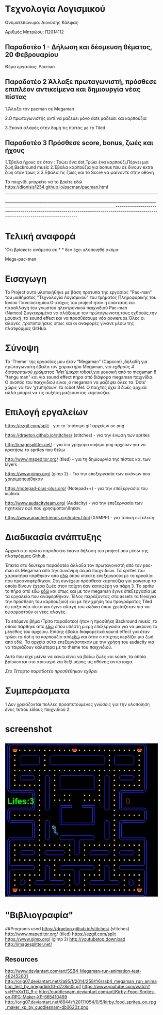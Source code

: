 ﻿# Tεχνολογία Λογισμικού

Ονοματεπώνυμο: Διονύσης Κάλφας

Αριθμός Μητρώου: Π2014112

## Παραδοτέο 1 - Δήλωση και δέσμευση θέματος, 20 Φεβρουαρίου

Θέμα εργασίας: Pacman


## Παραδοτέο 2 Άλλαξε πρωταγωνιστή, πρόσθεσε επιπλέον αντικείμενα και δημιουργία νέας πίστας

1.Άλαξα τον pacman σε Megaman

2.Ο πρωταγωνιστής αντί να μαζεύει μόνο dots μαζεύει και καρπούζια

3.Έκανα αλαγές στην δομή τις πίστας με το Tiled



## Παραδοτέο 3  Πρόσθεσε score, bonus, ζωές και ήχους

1.Έβαλα ήχους σε όταν : Τρώει ένα dot,Τρώει ένα καρπούζι,Πέρνει μια ζώη,Backround music
2.Έβαλα καρπούζια για bonus που σε δίνουν extra ζώη όταν τρώς 3
3.Έβαλα τις ζώες και το Score να φαίνοντε στην οθόνη


Το παιχνίδι μπορείτε να το βρείτε εδώ
https://dionisis1234.github.io/pacman/pacman.html

  
 ---------------------------------------------------------------------------------------------------------------------------------------
 _______________________________________________________________________________________________________________________________________----------------------------------------------------------------------------------------------------------------------------------------
  
  # Τελική αναφορά
  'Οτι βρίσκετε ανάμεσα σε * * δεν έχει υλοποιηθή ακόμα

Mega-pac-man

# Εισαγωγη

Το Project αυτό υλοποιήθηκε με βάση πρότυπα της εργασίας "Pac-man" του μαθήματος "Τεχνολογία Λογισμικού" 
του τμήματος Πληροφορικής του Ιονίου Πανεπιστημίου.Ο στόχος του project ήταν η επέκταση και παραλλαγή του 
γνωστού ηλεκτρονικού παιχνιδιού Pac-man (Namco).Συγκεκριμένα να αλάξουμε τον πρώταγωνιστη,τους εχθρούς,την μουσική
,τα sound effect και να προσθέσουμε νέα powerups.Όλες οι αλαγές ,τροποποιήσεις όπως και οι αναφορές γίνανε μέσω
της πλατφόρμας GitHub.


# Σύνοψη

Το 'Theme' της εργασίας μου ήταν "Megaman" (Capcom) ,δηλαδή για πρώταγωνιστη έβαλα τον χαρακτήρα Megaman,
*για εχθρούς 4 διαφορετικού χρώματος 'Met'(μικρα robot)*,για μουσική από το megaman 8 "tengu man"
και για sound effect πήρα από διάφορα megaman παιχνίδια.
Ο σκοπός του παιχνιδιού είναι ,ο megaman να μαζέψει όλες τα 'Dots' χώρις να τον 'χτυπήσουν' τα robot Met.
Ο παίχτης έχει 3 ζωές αρχικά αλλά μπορεί να τις αυξήση μαζεύοντας καρπούζια.


# Επιλογή εργαλείων
 https://ezgif.com/split  - για το 'σπάσιμο gif αρχείων σε png
 
 https://draeton.github.io/stitches/ (stitches) - για την ένωση των sprites
 
 http://imagesplitter.net/ - για πιο γρήγορο κοψίμο png αρχείων για να κρατήσω τα sprites που θέλω
 
 http://www.mapeditor.org/ (tiled) - για τη δημιουργία της πίστας και των layers
 
 https://www.gimp.org/ (gimp 2) - Για την επεξεργασία των εικόνων που χρησιμοποιήθηκαν
 
 https://notepad-plus-plus.org/ (Notepad++) - για την επεξεργασία του κώδικα
 
 http://www.audacityteam.org/ (Audacity) - για την επεξεργασία των ηχητικών εφέ που χρησιμοποιήθηκαν.
 
 https://www.apachefriends.org/index.html (XAMPP) - για τοπική εκτέλεση
 

 
 
 # Διαδικασία ανάπτυξης
 
 Αρχικά στο πρώτο παραδοτέο έκανα δήλοση του project μου μέσω της πλατφόρμας Github .
 
 Έπειτα στο δεύτερο παραδοτέο άλλαξα τον πρωταγονιστή από τον pac-man σε Megaman από την συνόνιμη σειρά παιχνιδιών.
 Τα sprites του χαρακτήρα πάρθηκαν απο [εδώ](http://orig07.deviantart.net/2a95/f/2014/258/f/6/ssb4_megaman_run_animation_test_by_gregarlink10-d7z8mt5.gif) όπου υπέστη επεξεργασία με τα εργαλία που προαναφέρθηκαν.
 Στη συνέχεια πρόσθεσα καρπούζια για powerup τα οποία δίνουν έχτρα ζωές στον παίχτη έαν καταφέρη να πάρη 3.
 Τo sprite το πήρα από εδώ [εδώ](http://cuddlesnam.deviantart.com/art/Kirby-Food-Sprites-on-RPG-Maker-XP-665410499) και όπως και με τον megaman έγινε επεξεργασία με τα εργαλεία που αναφέρθηκαν.
 Τέλος πειράζοντας στα assets τα tiles(για την πρόσθεση του καρπουζιού) και με την χρήση του προγράματος Tiled έφτιαξα νέα πίστα και έγινε αλαγή του κώδικα όπου χρείαζοταν για να εφαρμοστούν οι νέες αλαγές.
 
 Το επόμενο βήμα (Τρίτο παραδοτέο) ήταν η προσθήκη Backround music ,το οποίο πάρθηκε από [εδώ](https://www.youtube.com/watch?v=HFnXxTG_9-c) όπου υπέστη μικρή επεξεργασία για να μικρύνη το μέγεθος του αρχείου.
 Επίσης έβαλα διαφορετικά sound effect για όταν τρώει τα dot η τα καρπούζια από[εδώ](https://www.sounds-resource.com/nes/megaman2/sound/3616/) και όταν ο παίχτης κερδίζει μια ζωή από [εδώ](https://www.youtube.com/watch?v=69AyYUJUBTg).
 Τα αρχεία αύτα επεξεργάστηκαν με την χρήση του audacity για να ταιριάζουν καλύτερα με το theme του παιχνιδιού.
 
Αυτό που είχε μείνει να κανώ είναι να βάλω ζωές και score ,τα οποία βρίσκονται στο αριστερό και δεξί μέρος τις οθόνης αντίστοιχα.


*Στο Τέταρτο παραδοτέο προσθέθηκαν εχθροι*

 # Συμπεράσματα 
 
 1 Δεν χρειάζονται πολλές προαπετούμενες γνώσεις για την υλοποίηση ένος τετιου είδους παιχνιδιού
 2 
 
 
 # screenshot
 
 ![screenshot](screenshot1.jpg)
---------------------------------------------------------------------------------------------------------------------------------------  
  # "Βιβλιογραφία"
##Programs used
  https://draeton.github.io/stitches/ (stitches)
  http://www.mapeditor.org/   (tiled)
  https://ezgif.com/split
  https://www.gimp.org/ (gimp 2)
  http://youtubetop.download
  http://imagesplitter.net/
  
## Resources
  http://www.deviantart.com/art/SSB4-Megaman-run-animation-test-482452601
  http://orig07.deviantart.net/2a95/f/2014/258/f/6/ssb4_megaman_run_animation_test_by_gregarlink10-d7z8mt5.gif
  https://www.youtube.com/watch?v=HFnXxTG_9-c
  http://cuddlesnam.deviantart.com/art/Kirby-Food-Sprites-on-RPG-Maker-XP-665410499
  http://orig07.deviantart.net/6944/f/2017/054/0/5/kirby_food_sprites_on_rpg_maker_xp_by_cuddlesnam-db0620z.png 
